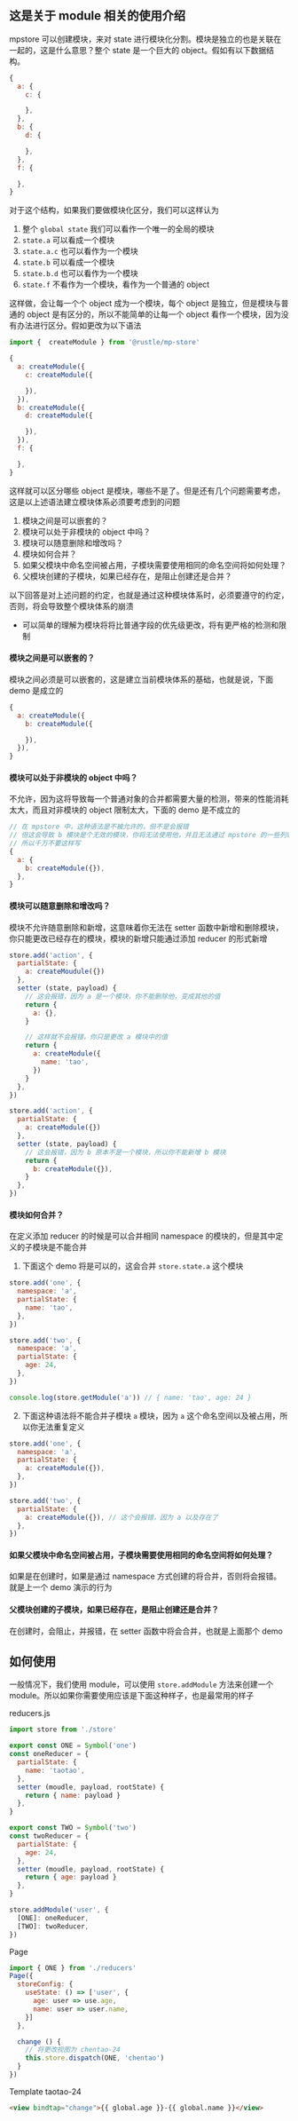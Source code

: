 ## 这是关于 module 相关的使用介绍
mpstore 可以创建模块，来对 state 进行模块化分割。模块是独立的也是关联在一起的，这是什么意思？整个 state 是一个巨大的 object。假如有以下数据结构。

```js
{
  a: {
    c: {

    },
  },
  b: {
    d: {

    },
  },
  f: {

  },
}
```
对于这个结构，如果我们要做模块化区分，我们可以这样认为
1. 整个 `global state` 我们可以看作一个唯一的全局的模块
2. `state.a` 可以看成一个模块
3. `state.a.c` 也可以看作为一个模块
4. `state.b` 可以看成一个模块
5. `state.b.d` 也可以看作为一个模块
6. `state.f` 不看作为一个模块，看作为一个普通的 object

这样做，会让每一个个 object 成为一个模块，每个 object 是独立，但是模块与普通的 object 是有区分的，所以不能简单的让每一个 object 看作一个模块，因为没有办法进行区分。假如更改为以下语法

```js
import {  createModule } from '@rustle/mp-store'

{
  a: createModule({
    c: createModule({

    }),
  }),
  b: createModule({
    d: createModule({

    }),
  }),
  f: {

  },
}
```

这样就可以区分哪些 object 是模块，哪些不是了。但是还有几个问题需要考虑，这是以上述语法建立模块体系必须要考虑到的问题
1. 模块之间是可以嵌套的？
2. 模块可以处于非模块的 object 中吗？
3. 模块可以随意删除和增改吗？
4. 模块如何合并？
5. 如果父模块中命名空间被占用，子模块需要使用相同的命名空间将如何处理？
6. 父模块创建的子模块，如果已经存在，是阻止创建还是合并？

以下回答是对上述问题的约定，也就是通过这种模块体系时，必须要遵守的约定，否则，将会导致整个模块体系的崩溃
+ 可以简单的理解为模块将将比普通字段的优先级更改，将有更严格的检测和限制

#### 模块之间是可以嵌套的？
模块之间必须是可以嵌套的，这是建立当前模块体系的基础，也就是说，下面 demo 是成立的
```js
{
  a: createModule({
    b: createModule({

    }),
  }),
}
```

#### 模块可以处于非模块的 object 中吗？
不允许，因为这将导致每一个普通对象的合并都需要大量的检测，带来的性能消耗太大，而且对非模块的 object 限制太大，下面的 demo 是不成立的
```js
// 在 mpstore 中，这种语法是不被允许的，但不是会报错
// 但这会导致 b 模块是个无效的模块，你将无法使用他，并且无法通过 mpstore 的一些列辅助语法得到他
// 所以千万不要这样写
{
  a: {
    b: createModule({}),
  },
}
```

#### 模块可以随意删除和增改吗？
模块不允许随意删除和新增，这意味着你无法在 setter 函数中新增和删除模块，你只能更改已经存在的模块，模块的新增只能通过添加 reducer 的形式新增
```js
store.add('action', {
  partialState: {
    a: createMoudule({})
  },
  setter (state, payload) {
    // 这会报错，因为 a 是一个模块，你不能删除他，变成其他的值
    return {
      a: {},
    }

    // 这样就不会报错，你只是更改 a 模块中的值
    return {
      a: createModule({
        name: 'tao',
      })
    }
  },
})

store.add('action', {
  partialState: {
    a: createModule({})
  },
  setter (state, payload) {
    // 这会报错，因为 b 原本不是一个模块，所以你不能新增 b 模块
    return {
      b: createModule({}),
    }
  },
})
```

#### 模块如何合并？
在定义添加 reducer 的时候是可以合并相同 namespace 的模块的，但是其中定义的子模块是不能合并
1. 下面这个 demo 将是可以的，这会合并 `store.state.a` 这个模块
```js
store.add('one', {
  namespace: 'a',
  partialState: {
    name: 'tao',
  },
})

store.add('two', {
  namespace: 'a',
  partialState: {
    age: 24,
  },
})

console.log(store.getModule('a')) // { name: 'tao', age: 24 }
```

2. 下面这种语法将不能合并子模块 `a` 模块，因为 `a` 这个命名空间以及被占用，所以你无法重复定义
```js
store.add('one', {
  namespace: 'a',
  partialState: {
    a: createModule({}),
  },
})

store.add('two', {
  partialState: {
    a: createModule({}), // 这个会报错，因为 a 以及存在了
  },
})
```

#### 如果父模块中命名空间被占用，子模块需要使用相同的命名空间将如何处理？
如果是在创建时，如果是通过 namespace 方式创建的将合并，否则将会报错。就是上一个 demo 演示的行为

#### 父模块创建的子模块，如果已经存在，是阻止创建还是合并？
在创建时，会阻止，并报错，在 setter 函数中将会合并，也就是上面那个 demo

## 如何使用
一般情况下，我们使用 module，可以使用 `store.addModule` 方法来创建一个 module。所以如果你需要使用应该是下面这种样子，也是最常用的样子

reducers.js
```js
import store from './store'

export const ONE = Symbol('one')
const oneReducer = {
  partialState: {
    name: 'taotao',
  },
  setter (moudle, payload, rootState) {
    return { name: payload }
  },
}

export const TWO = Symbol('two')
const twoReducer = {
  partialState: {
    age: 24,
  },
  setter (moudle, payload, rootState) {
    return { age: payload }
  },
}

store.addModule('user', {
  [ONE]: oneReducer,
  [TWO]: twoReducer,
})
```

Page
```js
import { ONE } from './reducers'
Page({
  storeConfig: {
    useState: () => ['user', {
      age: user => use.age,
      name: user => user.name,
    }]
  },

  change () {
    // 将更改视图为 chentao-24
    this.store.dispatch(ONE, 'chentao')
  }
})
```

Template taotao-24
```html
<view bindtap="change">{{ global.age }}-{{ global.name }}</view>
```